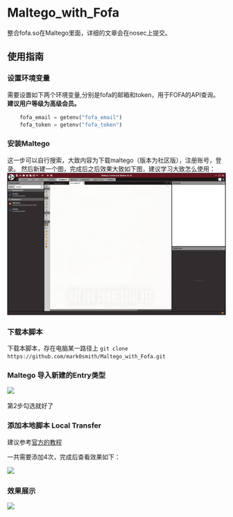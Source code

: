 # Maltego_with_Fofa

整合fofa.so在Maltego里面，详细的文章会在nosec上提交。

## 使用指南
### 设置环境变量
需要设置如下两个环境变量,分别是fofa的邮箱和token，用于FOFA的API查询。
**建议用户等级为高级会员。**

```python
    fofa_email = getenv("fofa_email")
    fofa_token = getenv("fofa_token")
```

### 安装Maltego
这一步可以自行搜索，大致内容为下载maltego（版本为社区版），注册账号，登录。
然后新建一个图，完成后之后效果大致如下图，建议学习大致怎么使用：
![](./images/maltego_init.png)

### 下载本脚本

下载本脚本，存在电脑某一路径上
```git clone https://github.com/mark0smith/Maltego_with_Fofa.git ```

### Maltego 导入新建的Entry类型
![](./images/maltego_import_entry.png)

第2步勾选就好了

### 添加本地脚本 Local Transfer
建议参考[官方的教程](https://docs.maltego.com/support/solutions/articles/15000017605-local-transforms-example-#adding-the-transform-to-maltego-0-6)

一共需要添加4次，完成后查看效果如下：

![](./images/maltego_import_local_transfer.png)

### 效果展示
![](./images/maltego_with_fofa_demo.gif)